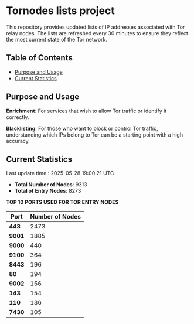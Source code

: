 # Tornodes lists project

This repository provides updated lists of IP addresses associated with Tor relay nodes. The lists are refreshed every 30 minutes to ensure they reflect the most current state of the Tor network.

## Table of Contents

- [Purpose and Usage](#purpose-and-usage)
- [Current Statistics](#current-statistics)


## Purpose and Usage

**Enrichment**: For services that wish to allow Tor traffic or identify it correctly.

**Blacklisting**: For those who want to block or control Tor traffic, understanding which IPs belong to Tor can be a starting point with a high accuracy.

## Current Statistics

Last update time : 2025-05-28 19:00:21 UTC

- **Total Number of Nodes**: 9313
- **Total of Entry Nodes**: 8273

**TOP 10 PORTS USED FOR TOR ENTRY NODES**

| **Port** | **Number of Nodes** |
|------|-----------------|
| **443**   | 2473  |
| **9001**   | 1885  |
| **9000**   | 440  |
| **9100**   | 364  |
| **8443**   | 196  |
| **80**   | 194  |
| **9002**   | 156  |
| **143**   | 154  |
| **110**   | 136  |
| **7430**   | 105  |

